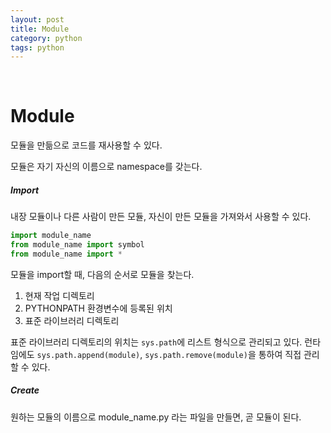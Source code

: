 ```yaml
---
layout: post
title: Module
category: python
tags: python
---
```


&nbsp;

# Module

모듈을 만듦으로 코드를 재사용할 수 있다.

모듈은 자기 자신의 이름으로 namespace를 갖는다.

##### Import

내장 모듈이나 다른 사람이 만든 모듈, 자신이 만든 모듈을 가져와서 사용할 수 있다.

```python
import module_name
from module_name import symbol
from module_name import *
```

모듈을 import할 때, 다음의 순서로 모듈을 찾는다.

1. 현재 작업 디렉토리
2. PYTHONPATH 환경변수에 등록된 위치
3. 표준 라이브러리 디렉토리

표준 라이브러리 디렉토리의 위치는 `sys.path`에 리스트 형식으로 관리되고 있다. 런타임에도 `sys.path.append(module)`, `sys.path.remove(module)`을 통하여 직접 관리할 수 있다. 

##### Create

원하는 모듈의 이름으로 module_name.py 라는 파일을 만들면, 곧 모듈이 된다.